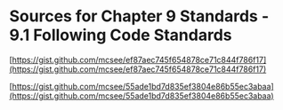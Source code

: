 # Sources for Chapter 9 Standards - 9.1 Following Code Standards


[https://gist.github.com/mcsee/ef87aec745f654878ce71c844f786f17](https://gist.github.com/mcsee/ef87aec745f654878ce71c844f786f17)

[https://gist.github.com/mcsee/55ade1bd7d835ef3804e86b55ec3abaa](https://gist.github.com/mcsee/55ade1bd7d835ef3804e86b55ec3abaa)